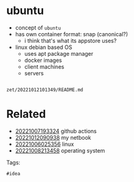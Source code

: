 # ubuntu

- concept of `ubuntu`
- has own container format: snap (canonical?)
  - i think that's what its appstore uses?
- linux debian based OS
  - uses apt package manager
  - docker images
  - client machines
  - servers

```
```

` zet/20221012101349/README.md `

# Related

- [20221007193324](/zet/20221007193324/README.md) github actions
- [20221012090938](/zet/20221012090938/README.md) my netbook
- [20221006025356](/zet/20221006025356/README.md) linux
- [20221008213458](/zet/20221008213458/README.md) operating system

Tags:

    #idea
